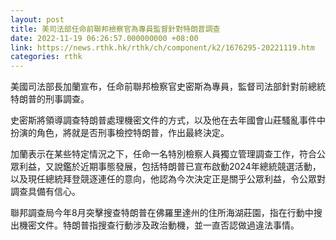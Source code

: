 ```yaml
---
layout: post
title: 美司法部任命前聯邦檢察官為專員監督針對特朗普調查
date: 2022-11-19 06:26:57.000000000 +08:00
link: https://news.rthk.hk/rthk/ch/component/k2/1676295-20221119.htm
categories: rthk
---
```


美國司法部長加蘭宣布，任命前聯邦檢察官史密斯為專員，監督司法部針對前總統特朗普的刑事調查。

史密斯將領導調查特朗普處理機密文件的方式，以及他在去年國會山莊騷亂事件中扮演的角色，將就是否刑事檢控特朗普，作出最終決定。

加蘭表示在某些特定情況之下，任命一名特別檢察人員獨立管理調查工作，符合公眾利益，又說鑑於近期事態發展，包括特朗普已宣布啟動2024年總統競選活動，以及現任總統拜登競逐連任的意向，他認為今次決定正是關乎公眾利益，令公眾對調查具備有信心。

聯邦調查局今年8月突擊搜查特朗普在佛羅里達州的住所海湖莊園，指在行動中搜出機密文件。特朗普指搜查行動涉及政治動機，並一直否認做過違法事情。
